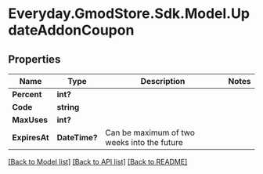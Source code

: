 # Everyday.GmodStore.Sdk.Model.UpdateAddonCoupon
## Properties

Name | Type | Description | Notes
------------ | ------------- | ------------- | -------------
**Percent** | **int?** |  | 
**Code** | **string** |  | 
**MaxUses** | **int?** |  | 
**ExpiresAt** | **DateTime?** | Can be maximum of two weeks into the future | 

[[Back to Model list]](../README.md#documentation-for-models) [[Back to API list]](../README.md#documentation-for-api-endpoints) [[Back to README]](../README.md)

